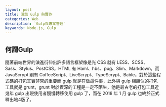 ```yaml
---
layout: post
title: 淺談 Gulp 與實作
categories: Web
description: `Gulp與專案管理`
keywords: Node.js, Gulp
---
```


## 何謂Gulp 
隨著前端世界的演進衍伸出許多語言框架像是光 CSS 就有 LESS、SCSS、Sass、Stylus、PostCSS，HTML 有 Haml、hbs、pug、Slim、Markdown，而 JavaScrypt 則有 CoffeeScript、LiveScrypt、TypeScrypt、Bable，對於這些程式碼的打包其實非常的重要而 gulp 就是在做這件事，此外與 gulp 相類似的打包工具就是 grunt，grunt 對於資深的工程是一定不陌生，他是最古老的打包工具近幾年 gulp 出現使用者慢慢轉移使用 gulp 了，而在 2018 年 1 月 gulp 也終於正式釋出地4版了。
